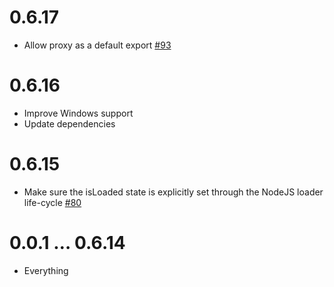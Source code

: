 # 0.6.17

* Allow proxy as a default export
  [#93](https://github.com/testdouble/quibble/pull/93)

# 0.6.16

* Improve Windows support
* Update dependencies

# 0.6.15

* Make sure the isLoaded state is explicitly set through the NodeJS loader
  life-cycle [#80](https://github.com/testdouble/quibble/pull/80)

# 0.0.1 … 0.6.14

* Everything

